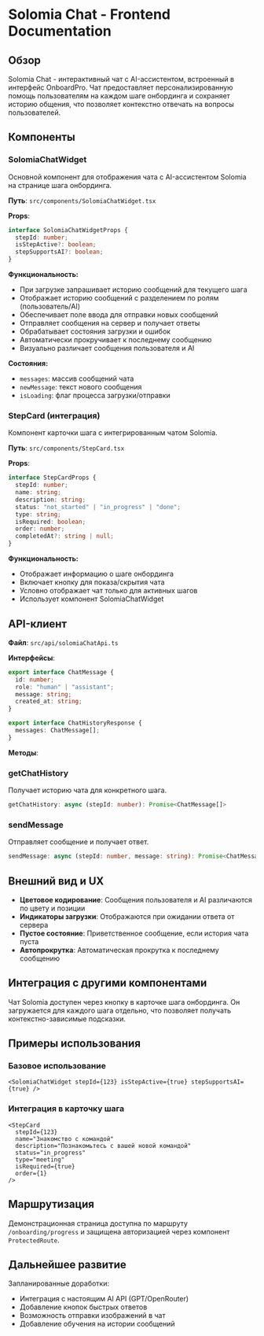 # Solomia Chat - Frontend Documentation

## Обзор

Solomia Chat - интерактивный чат с AI-ассистентом, встроенный в интерфейс OnboardPro. Чат предоставляет персонализированную помощь пользователям на каждом шаге онбординга и сохраняет историю общения, что позволяет контекстно отвечать на вопросы пользователей.

## Компоненты

### SolomiaChatWidget

Основной компонент для отображения чата с AI-ассистентом Solomia на странице шага онбординга.

**Путь**: `src/components/SolomiaChatWidget.tsx`

**Props**:

```typescript
interface SolomiaChatWidgetProps {
  stepId: number;
  isStepActive?: boolean;
  stepSupportsAI?: boolean;
}
```

**Функциональность:**

- При загрузке запрашивает историю сообщений для текущего шага
- Отображает историю сообщений с разделением по ролям (пользователь/AI)
- Обеспечивает поле ввода для отправки новых сообщений
- Отправляет сообщения на сервер и получает ответы
- Обрабатывает состояния загрузки и ошибок
- Автоматически прокручивает к последнему сообщению
- Визуально различает сообщения пользователя и AI

**Состояния:**

- `messages`: массив сообщений чата
- `newMessage`: текст нового сообщения
- `isLoading`: флаг процесса загрузки/отправки

### StepCard (интеграция)

Компонент карточки шага с интегрированным чатом Solomia.

**Путь**: `src/components/StepCard.tsx`

**Props**:

```typescript
interface StepCardProps {
  stepId: number;
  name: string;
  description: string;
  status: "not_started" | "in_progress" | "done";
  type: string;
  isRequired: boolean;
  order: number;
  completedAt?: string | null;
}
```

**Функциональность:**

- Отображает информацию о шаге онбординга
- Включает кнопку для показа/скрытия чата
- Условно отображает чат только для активных шагов
- Использует компонент SolomiaChatWidget

## API-клиент

**Файл**: `src/api/solomiaChatApi.ts`

**Интерфейсы**:

```typescript
export interface ChatMessage {
  id: number;
  role: "human" | "assistant";
  message: string;
  created_at: string;
}

export interface ChatHistoryResponse {
  messages: ChatMessage[];
}
```

**Методы**:

### getChatHistory

Получает историю чата для конкретного шага.

```typescript
getChatHistory: async (stepId: number): Promise<ChatMessage[]>
```

### sendMessage

Отправляет сообщение и получает ответ.

```typescript
sendMessage: async (stepId: number, message: string): Promise<ChatMessage[]>
```

## Внешний вид и UX

- **Цветовое кодирование**: Сообщения пользователя и AI различаются по цвету и позиции
- **Индикаторы загрузки**: Отображаются при ожидании ответа от сервера
- **Пустое состояние**: Приветственное сообщение, если история чата пуста
- **Автопрокрутка**: Автоматическая прокрутка к последнему сообщению

## Интеграция с другими компонентами

Чат Solomia доступен через кнопку в карточке шага онбординга. Он загружается для каждого шага отдельно, что позволяет получать контекстно-зависимые подсказки.

## Примеры использования

### Базовое использование

```tsx
<SolomiaChatWidget stepId={123} isStepActive={true} stepSupportsAI={true} />
```

### Интеграция в карточку шага

```tsx
<StepCard
  stepId={123}
  name="Знакомство с командой"
  description="Познакомьтесь с вашей новой командой"
  status="in_progress"
  type="meeting"
  isRequired={true}
  order={1}
/>
```

## Маршрутизация

Демонстрационная страница доступна по маршруту `/onboarding/progress` и защищена авторизацией через компонент `ProtectedRoute`.

## Дальнейшее развитие

Запланированные доработки:

- Интеграция с настоящим AI API (GPT/OpenRouter)
- Добавление кнопок быстрых ответов
- Возможность отправки изображений в чат
- Добавление обучения на истории сообщений
